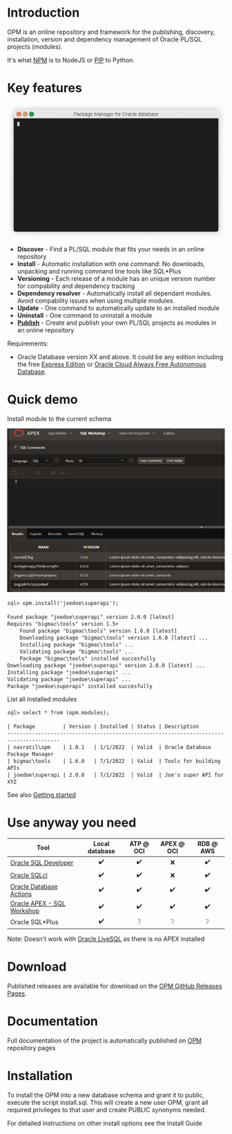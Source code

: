 # Introduction
OPM is an online repository and framework for the publishing, discovery, installation, version and dependency management of Oracle PL/SQL projects (modules). 

It's what [NPM](https://nodejs.org/en/knowledge/getting-started/npm/what-is-npm/) is to NodeJS or [PIP](https://pypi.org/project/pip/) to Python.

# Key features

![sql-demo](/docs/assets/sql-demo-min.gif)

- **Discover** - Find a PL/SQL module that fits your needs in an online repository
- **Install** - Automatic installation with one command: No downloads, unpacking and running command line tools like SQL*Plus
- **Versioning** - Each release of a module has an unique version number for compability and dependency tracking
- **Dependency resolver** - Automatically install all dependant modules. Avoid compability issues when using multiple modules.
- **Update** - One command to automatically update to an installed module
- **Uninstall** - One command to uninstall a module
- [**Publish**](/docs/publish.md) - Create and publish your own PL/SQL projects as modules in an online repository

Requirements:
- Oracle Database version XX and above. It could be any edition including the free [Express Edition](https://www.oracle.com/database/technologies/appdev/xe.html) or [Oracle Cloud Always Free Autonomous Database](https://www.oracle.com/cloud/free/).

# Quick demo

Install module to the current schema

![demo-in-apex](/docs/assets/demo-apex.gif)

    sql> opm.install('joedoe\superapi');
    
    Found package "joedoe\superapi" version 2.0.0 [latest]
    Requires "bigmac\tools" version 1.5+
        Found package "bigmac\tools" version 1.6.0 [latest]
        Downloading package "bigmac\tools" version 1.6.0 [latest] ...
        Installing package "bigmac\tools" ...
        Validating package "bigmac\tools" ...
        Package "bigmac\tools" installed succesfully
    Downloading package "joedoe\superapi" version 2.0.0 [latest] ...
    Installing package "joedoe\superapi" ...
    Validating package "joedoe\superapi" ...
    Package "joedoe\superapi" installed succesfully

List all installed modules

    sql> select * from (opm.modules);
    
    | Package         | Version | Installed | Status | Description
    ---------------------------------------------------------------------------------------
    | navratil\opm    | 1.0.1   | 1/1/2022  | Valid  | Oracle Database Package Manager
    | bigmac\tools    | 1.6.0   | 7/1/2022  | Valid  | Tools for building APIs
    | joedoe\superapi | 2.0.0   | 7/1/2022  | Valid  | Joe's super API for XYZ

See also [Getting started](get-started.md)

# Use anyway you need

Tool | Local database | ATP @ OCI | APEX @ OCI | RDB @ AWS 
--- |:---:|:---:|:---:|:---:
[Oracle SQL Developer](https://www.oracle.com/database/technologies/appdev/sqldeveloper-landing.html) | ✔️ | ✔️ | :x: | ✔️ 
[Oracle SQLcl](https://www.oracle.com/database/technologies/appdev/sqlcl.html) | ✔️ | ✔️ | :x: | ✔️ 
[Oracle Database Actions](https://www.oracle.com/database/technologies/appdev/db-actions.html) | ✔️ | ✔️ | ✔️ | ✔️ 
[Oracle APEX - SQL Workshop](https://apex.oracle.com/en/learn/getting-started/sql-workshop) | ✔️ | ✔️ | ✔️ | ✔️ 
Oracle SQL\*Plus  | ✔️ | ❔ | ❔ | ❔

Note: Doesn't work with [Oracle LiveSQL](https://livesql.oracle.com) as there is no APEX installed

# Download
Published releases are available for download on the [OPM GitHub Releases Pages](https://github.com/navratil/OPM/releases).

# Documentation
Full documentation of the project is automatically published on [OPM](https://opm.jannavratil.com) repository pages

# Installation
To install the OPM into a new database schema and grant it to public, execute the script install.sql. This will create a new user OPM, grant all required privileges to that user and create PUBLIC synonyms needed.

For detailed instructions on other install options see the Install Guide

